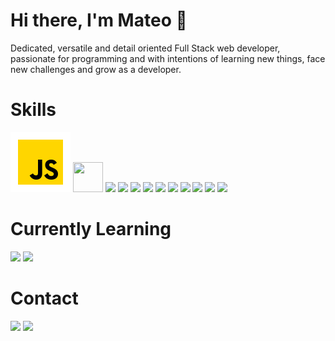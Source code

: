 # Hi there, I'm Mateo 👋

Dedicated, versatile and detail oriented Full Stack web developer, passionate for programming and with intentions of learning new things, face new challenges and grow as a developer.

# Skills
<img src="https://raw.githubusercontent.com/mateo-agl/mateo-agl/main/javascript.svg">
<img src="https://user-images.githubusercontent.com/88741491/147713960-c79db15e-9833-4a73-be12-a9c2b4c6988e.png" width="48px" height="48px">
<img src="https://user-images.githubusercontent.com/88741491/147713971-1306ad46-c056-455b-bc75-82454833fd58.png">
<img src="https://user-images.githubusercontent.com/88741491/147713977-4ad2d066-9efa-4d64-86ad-57c465f842df.png">
<img src="https://user-images.githubusercontent.com/88741491/147713985-59869349-be47-4abd-9c07-12bc24e67127.png">
<img src="https://user-images.githubusercontent.com/88741491/147714132-44a9fa54-c86e-48ff-b022-801afe969e72.png">
<img src="https://user-images.githubusercontent.com/88741491/147714139-db9831b0-6664-4777-bb77-adceb50ee9e6.png">
<img src="https://user-images.githubusercontent.com/88741491/147714144-a8351ca7-974f-4870-9297-dd7ba91689c4.png">
<img src="https://user-images.githubusercontent.com/88741491/147714149-049a991b-aef6-4049-b794-e5a8d957ed9e.png">
<img src="https://user-images.githubusercontent.com/88741491/147714154-a654ff2f-dc0f-4843-8b49-8c96ed1057ee.png">
<img src="https://user-images.githubusercontent.com/88741491/147714177-8b840c86-dca3-4ce9-a86e-cc8c1764f701.png">
<img src="https://user-images.githubusercontent.com/88741491/147714188-8c26cb92-8701-45fb-b02c-2ccb7f6fcb1b.png">

# Currently Learning
<img src="https://user-images.githubusercontent.com/88741491/147714481-3acf201e-af5b-4cf3-aa99-2dd6c23bae6f.png">
<img src="https://user-images.githubusercontent.com/88741491/147714484-9cac2680-5c9b-4a6e-bc32-92be8c7d1a70.png">

# Contact
<a href="mailto:aguilarmateo.1604@gmail.com"><img src="https://user-images.githubusercontent.com/88741491/147714574-e0d32906-2de1-42e9-9c31-50054ee4106c.png"></a>
<a href="https://www.linkedin.com/in/mateo-aguilar-058b791a8/" target="_blank"><img src="https://user-images.githubusercontent.com/88741491/147714579-cb20d400-ddb6-4ef9-bc96-4cb8bf5ecb21.png"></a>
